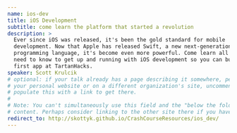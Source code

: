 ```yaml
---
name: ios-dev
title: iOS Development
subtitle: come learn the platform that started a revolution
description: >
  Ever since iOS was released, it's been the gold standard for mobile
  development. Now that Apple has released Swift, a new next-generation
  programming language, it's become even more powerful. Come learn all you'll
  need to know to get up and running with iOS development so you can build your
  first app at TartanHacks.
speaker: Scott Krulcik
# optional: if your talk already has a page describing it somewhere, perhaps on
# your personal website or on a different organization's site, uncomment and
# populate this with a link to get there.
#
# Note: You can't simultaneously use this field and the "below the fold"
# content. Perhaps consider linking to the other site there if you have to.
redirect_to: http://skottyk.github.io/CrashCourseResources/ios_dev/
---
```

